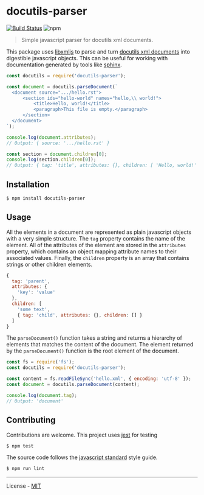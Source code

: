 # docutils-parser

[![Build Status](https://travis-ci.com/vberlier/docutils-parser.svg?branch=master)](https://travis-ci.com/vberlier/docutils-parser)
![npm](https://img.shields.io/npm/v/docutils-parser.svg)

> Simple javascript parser for docutils xml documents.

This package uses [libxmljs](https://github.com/libxmljs/libxmljs) to parse and turn [docutils xml documents](http://docutils.sourceforge.net/docs/ref/doctree.html) into digestible javascript objects. This can be useful for working with documentation generated by tools like [sphinx](http://www.sphinx-doc.org).

```js
const docutils = require('docutils-parser');

const document = docutils.parseDocument(`
  <document source=".../hello.rst">
      <section ids="hello-world" names="hello,\\ world!">
          <title>Hello, world!</title>
          <paragraph>This file is empty.</paragraph>
      </section>
  </document>
`);

console.log(document.attributes);
// Output: { source: '.../hello.rst' }

const section = document.children[0];
console.log(section.children[0]);
// Output: { tag: 'title', attributes: {}, children: [ 'Hello, world!' ] }
```

## Installation

```bash
$ npm install docutils-parser
```

## Usage

All the elements in a document are represented as plain javascript objects with a very simple structure. The `tag` property contains the name of the element. All of the attributes of the element are stored in the `attributes` property, which contains an object mapping attribute names to their associated values. Finally, the `children` property is an array that contains strings or other children elements.

```js
{
  tag: 'parent',
  attributes: {
    'key': 'value'
  },
  children: [
    'some text',
    { tag: 'child', attributes: {}, children: [] }
  ]
}
```

The `parseDocument()` function takes a string and returns a hierarchy of elements that matches the content of the document. The element returned by the `parseDocument()` function is the root element of the document.

```js
const fs = require('fs');
const docutils = require('docutils-parser');

const content = fs.readFileSync('hello.xml', { encoding: 'utf-8' });
const document = docutils.parseDocument(content);

console.log(document.tag);
// Output: 'document'
```

## Contributing

Contributions are welcome. This project uses [jest](https://jestjs.io/) for testing

```bash
$ npm test
```

The source code follows the [javascript standard](https://standardjs.com/) style guide.

```bash
$ npm run lint
```

---

License - [MIT](https://github.com/vberlier/docutils-parser/blob/master/LICENSE)
